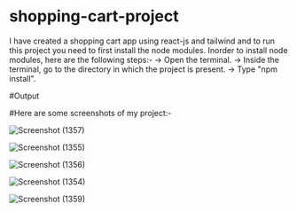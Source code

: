 # shopping-cart-project
I have created a shopping cart app using react-js and tailwind and to run this project you need to first install the node modules.
Inorder to install node modules, here are the following steps:-
-> Open the terminal.
-> Inside the terminal, go to the directory in which the project is present.
-> Type "npm install".

#Output

#Here are some screenshots of my project:-


![Screenshot (1357)](https://github.com/PRITI-MJ/shopping-cart-project/assets/104292906/3f5ae60b-7b31-418e-bc3e-24d631f459ba)

![Screenshot (1355)](https://github.com/PRITI-MJ/shopping-cart-project/assets/104292906/18c12104-7083-4a61-aadb-8bfde3249108)

![Screenshot (1356)](https://github.com/PRITI-MJ/shopping-cart-project/assets/104292906/d07722ed-f4bc-42a9-96a7-05fa34c2ec22)

![Screenshot (1354)](https://github.com/PRITI-MJ/shopping-cart-project/assets/104292906/d8ec70a4-b517-4f24-b392-df56d58e8368)

![Screenshot (1359)](https://github.com/PRITI-MJ/shopping-cart-project/assets/104292906/0fe88de7-6366-456c-a7b4-183055282754)
